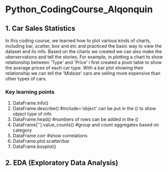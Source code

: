 # Python_CodingCourse_Alqonquin
## 1. Car Sales Statistics 
In this coding course, we learned how to plot various kinds of charts, including bar, scatter, box and etc and practiced the basic way to view the dataset and its info. Based on the 
charts we created we can also make the oberservations and tell the stories. For example, in plotting a chart to show relationship between 'Type' and 'Price' i first created a pivot table 
to show the average prices of each car type. With a bar plot showing their relationship we can tell the 'Midsize' cars are selling more expensive than other types of cars. 
### Key learning points 
1. DataFrame.info()
2. DataFrame.describe() #include='object' can be put in the () to show object type of info
3. DataFrame.head() #numbers of rows can be added in the ()
4. DataFrame[''].value_counts() #group and count aggregates based on category
5. DataFrame.corr #show correlations
6. DataFrame.plot.scatter/bar
7. DataFrame.boxplot()
## 2. EDA (Exploratory Data Analysis)
